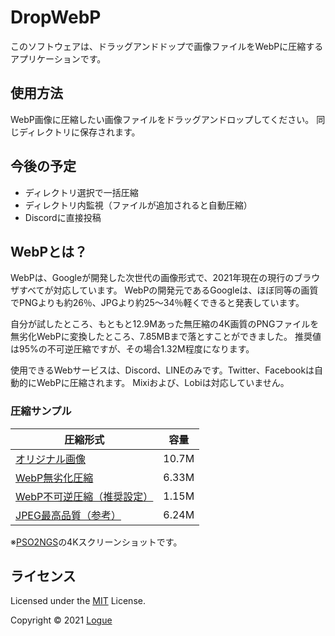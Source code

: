 # DropWebP

このソフトウェアは、ドラッグアンドドップで画像ファイルをWebPに圧縮するアプリケーションです。

## 使用方法

WebP画像に圧縮したい画像ファイルをドラッグアンドロップしてください。
同じディレクトリに保存されます。

## 今後の予定

* ディレクトリ選択で一括圧縮
* ディレクトリ内監視（ファイルが追加されると自動圧縮）
* Discordに直接投稿

## WebPとは？

WebPは、Googleが開発した次世代の画像形式で、2021年現在の現行のブラウザすべてが対応しています。
WebPの開発元であるGoogleは、ほぼ同等の画質でPNGよりも約26％、JPGより約25〜34％軽くできると発表しています。

自分が試したところ、もともと12.9Mあった無圧縮の4K画質のPNGファイルを無劣化WebPに変換したところ、7.85MBまで落とすことができました。
推奨値は95%の不可逆圧縮ですが、その場合1.32M程度になります。

使用できるWebサービスは、Discord、LINEのみです。Twitter、Facebookは自動的にWebPに圧縮されます。
Mixiおよび、Lobiは対応していません。

### 圧縮サンプル

|圧縮形式|容量
|--|--
|[オリジナル画像](docs/image/original.png)|10.7M
|[WebP無劣化圧縮](docs/image/lossless.webp)|6.33M
|[WebP不可逆圧縮（推奨設定）](docs/image/compressed.webp)|1.15M
|[JPEG最高品質（参考）](docs/image/compressed.jpg)|6.24M

※[PSO2NGS](https://pso2.jp/)の4Kスクリーンショットです。

## ライセンス

Licensed under the [MIT](LICENSE) License.

Copyright © 2021 [Logue](https://logue.dev/)
